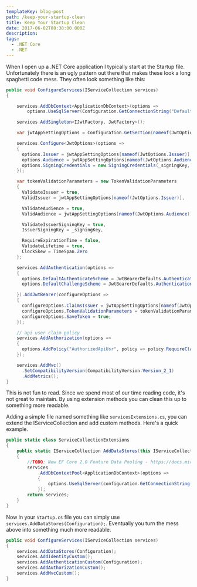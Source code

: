 ```yaml
---
templateKey: blog-post
path: /keep-your-startup-clean
title: Keep Your Startup Clean
date: 2017-06-02T00:38:00.000Z
description: 
tags:
  - .NET Core
  - .NET
---
```


When I open up a .NET Core application I typically start at the Startup file. Unfortunately there is an ugly pattern out there that makes these look a long spaghetti code mess. They often look something like this:

```csharp
public void ConfigureServices(IServiceCollection services)
{

    services.AddDbContext<ApplicationDbContext>(options =>
        options.UseSqlServer(Configuration.GetConnectionString("DefaultConnection")));

    services.AddSingleton<IJwtFactory, JwtFactory>();

    var jwtAppSettingOptions = Configuration.GetSection(nameof(JwtOptions));

    services.Configure<JwtOptions>(options =>
    {
      options.Issuer = jwtAppSettingOptions[nameof(JwtOptions.Issuer)];
      options.Audience = jwtAppSettingOptions[nameof(JwtOptions.Audience)];
      options.SigningCredentials = new SigningCredentials(_signingKey, SecurityAlgorithms.HmacSha256);
    });

    var tokenValidationParameters = new TokenValidationParameters
    {
      ValidateIssuer = true,
      ValidIssuer = jwtAppSettingOptions[nameof(JwtOptions.Issuer)],

      ValidateAudience = true,
      ValidAudience = jwtAppSettingOptions[nameof(JwtOptions.Audience)],

      ValidateIssuerSigningKey = true,
      IssuerSigningKey = _signingKey,

      RequireExpirationTime = false,
      ValidateLifetime = true,
      ClockSkew = TimeSpan.Zero
    };

    services.AddAuthentication(options =>
    {
      options.DefaultAuthenticateScheme = JwtBearerDefaults.AuthenticationScheme;
      options.DefaultChallengeScheme = JwtBearerDefaults.AuthenticationScheme;

    }).AddJwtBearer(configureOptions =>
    {
      configureOptions.ClaimsIssuer = jwtAppSettingOptions[nameof(JwtOptions.Issuer)];
      configureOptions.TokenValidationParameters = tokenValidationParameters;
      configureOptions.SaveToken = true;
    });

    // api user claim policy
    services.AddAuthorization(options =>
    {
      options.AddPolicy("AuthorizedApiUsr", policy => policy.RequireClaim(Constants.Strings.JwtClaimIdentifiers.Rol, Constants.Strings.JwtClaims.ApiAccess));
    });

    services.AddMvc()
      .SetCompatibilityVersion(CompatibilityVersion.Version_2_1)
      .AddMetrics();
}
```

This is not fun to read. Since we spend most of our time reading code, it's not great to maintain. By using extension methods you can clean this up to something more readable.

Adding a simple file named something like `servicesExtensions.cs`, you can extend the IServiceCollection and add custom methods. Here's a quick example.

```csharp
public static class ServiceCollectionExtensions
{
    public static IServiceCollection AddDataStores(this IServiceCollection services, IConfiguration configuration)
    {
        //TODO: New EF Core 2.0 Feature Data Pooling - https://docs.microsoft.com/en-us/ef/core/what-is-new/ef-core-2.0#dbcontext-pooling
        services
            .AddDbContextPool<ApplicationDbContext>(options =>
            {
                options.UseSqlServer(configuration.GetConnectionString("DefaultConnection"));
            });
        return services;
    }
}
```

Now in your `Startup.cs` file you can simply use `services.AddDataStores(Configuration);`. Eventually you turn the mess above into something much more readable.

```csharp
public void ConfigureServices(IServiceCollection services)
{
    services.AddDataStores(Configuration);
    services.AddIdentityCustom();
    services.AddAuthenticationCustom(Configuration);
    services.AddAuthorizationCustom();
    services.AddMvcCustom();
}
```
